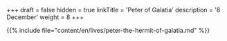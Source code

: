 +++
draft = false
hidden = true
linkTitle = 'Peter of Galatia'
description = '8 December'
weight = 8
+++

{{% include file="content/en/lives/peter-the-hermit-of-galatia.md" %}}

